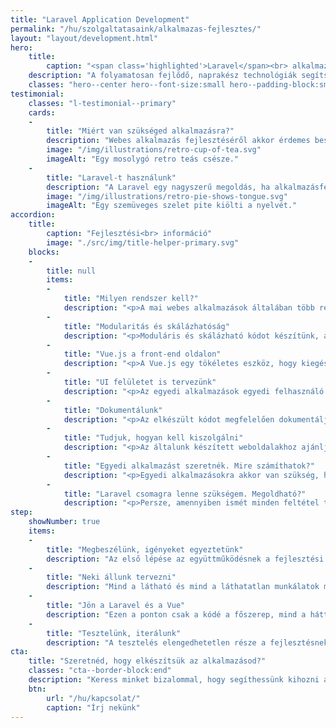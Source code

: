 ```yaml
---
title: "Laravel Application Development"
permalink: "/hu/szolgaltatasaink/alkalmazas-fejlesztes/"
layout: "layout/development.html"
hero:
    title:
        caption: "<span class='highlighted'>Laravel</span><br> alkalmazásokat<br> fejlesztünk"
    description: "A folyamatosan fejlődő, naprakész technológiák segítségével hozzuk létre azt a végterméket, ami megbízhatóan szolgálja majd céljaidat."
    classes: "hero--center hero--font-size:small hero--padding-block:small"
testimonial:
    classes: "l-testimonial--primary"
    cards:
    -
        title: "Miért van szükséged alkalmazásra?"
        description: "Webes alkalmazás fejlesztéséről akkor érdemes beszélni, ha az elképzelés megvalósítása olyan egyedi megoldásokat igényel, amelyeket nem lehet egyszerűen valamilyen tartalomkezelő rendszerrel, vagy egyéb kész megoldással kivitelezni."
        image: "/img/illustrations/retro-cup-of-tea.svg"
        imageAlt: "Egy mosolygó retro teás csésze."
    -
        title: "Laravel-t használunk"
        description: "A Laravel egy nagyszerű megoldás, ha alkalmazásfejlesztésről van szó. Egy komplex PHP keretrendszer komoly ökoszisztémával. Ismerjük kívülről, belülről. Nem csak használjuk, de a fejlesztésében is részt veszünk."
        image: "/img/illustrations/retro-pie-shows-tongue.svg"
        imageAlt: "Egy szemüveges szelet pite kiölti a nyelvét."
accordion:
    title:
        caption: "Fejlesztési<br> információ"
        image: "./src/img/title-helper-primary.svg"
    blocks:
    -
        title: null
        items:
        -
            title: "Milyen rendszer kell?"
            description: "<p>A mai webes alkalmazások általában több rétegből épülnek fel, hogy az igényeket megfelelően ki tudják szolgálni. Így lehet, hogy egy összekapcsolt webes és API felületre, vagy akár egy komplex CMS-re van szükséged, mindegyikben tudunk segíteni.</p>"
        -
            title: "Modularitás és skálázhatóság"
            description: "<p>Moduláris és skálázható kódot készítünk, amit a későbbiekben könnyebben bővíthető és optimalizálható. A különálló modulok kialakításával könnyebb az egyes iterációk megvalósítása és a felmerülő igényekre optimalizálás úgy, hogy csak 1-1 szegmenst módosítunk.</p>"
        -
            title: "Vue.js a front-end oldalon"
            description: "<p>A Vue.js egy tökéletes eszköz, hogy kiegészítsük Laravel-t front-end oldalról. Mindent lefed amire egy egyedi fejlesztéssnek szüksége lehet, ellenben az alkalmazás szerkezete könnyed és átlátható marad. Rugalmas és fluid UI felületeket készítünk majd vele.</p>"
        -
            title: "UI felületet is tervezünk"
            description: "<p>Az egyedi alkalmazások egyedi felhasználó felületet és dizájnt igényelnek. Természetesen a UI felület elkészítésében is tudunk segíteni: megtervezzük, összerakjuk, testre szabjuk, majd beállítjuk neked.</p>"
        -
            title: "Dokumentálunk"
            description: "<p>Az elkészült kódot megfelelően dokumentáljuk, hogy tényleg jövőtálló és bővíthető legyen. Az dokumentáció nem csak a fejlesztőknek segít, de statikus elemzéseknek is teret enged, így kiszűrve az esetleges szintaktikai hibákat és megelőzve a problémákat.</p>"
        -
            title: "Tudjuk, hogyan kell kiszolgálni"
            description: "<p>Az általunk készített weboldalakhoz ajánljuk a megfelelő hosztingot, ami skálázható. Egy gyors és könnyen kezelhető szerver szolgáltatás elengedhetetlen ahhoz, hogy megfelelően működjön a kész rendszer.</p>"
        -
            title: "Egyedi alkalmazást szeretnék. Mire számíthatok?"
            description: "<p>Egyedi alkalmazásokra akkor van szükség, ha funkcionalitásban jóval összetettebb rendszert szeretnél, mint amit WordPress alapon célszerű még megoldani. Egyedi alkalmazások esetében Laravel-el dolgozunk. Így a környezetet is ennek megfelelően alakítjuk ki.</p><p>A terv készítést ilyenkor is ránk bízhatod. Front-end oldalon szintén figyelünk, hogy modern felület készüljön, amiben a Vue.js keretrendszer van a segítségünkre.</p>"
        -
            title: "Laravel csomagra lenne szükségem. Megoldható?"
            description: "<p>Persze, amennyiben ismét minden feltétel teljesül, hogy a csomag megfelelően elkészüljön. Ha az igényeket össze tudjuk egyeztetni azzal amit mit tudunk nyújtani, akkor semmi akadálya.</p><p>Az elavult Laravel verziók nem kapnak támogatást, így a csomag megírásához mindenképpen frissíteni kell az alkalmazást egy támogatott verzióra.</p>"
step:
    showNumber: true
    items:
    -
        title: "Megbeszélünk, igényeket egyeztetünk"
        description: "Az első lépése az együttműködésnek a fejlesztési leírás elkészítés közösen, ami alapján  dolgozni tudunk majd."
    -
        title: "Neki állunk tervezni"
        description: "Mind a látható és mind a láthatatlan munkálatok megkezdődnek. A terveket általában HTML/CSS formában prezentáljuk."
    -
        title: "Jön a Laravel és a Vue"
        description: "Ezen a ponton csak a kódé a főszerep, mind a háttérben, mind a látható front-end területen."
    -
        title: "Tesztelünk, iterálunk"
        description: "A tesztelés elengedhetetlen része a fejlesztésnek, ahogy az esetleges rosszabb megoldások kijavítása is."
cta:
    title: "Szeretnéd, hogy elkészítsük az alkalmazásod?"
    classes: "cta--border-block:end"
    description: "Keress minket bizalommal, hogy segíthessünk kihozni a legtöbbet az ötletedből."
    btn:
        url: "/hu/kapcsolat/"
        caption: "Írj nekünk"
---
```

